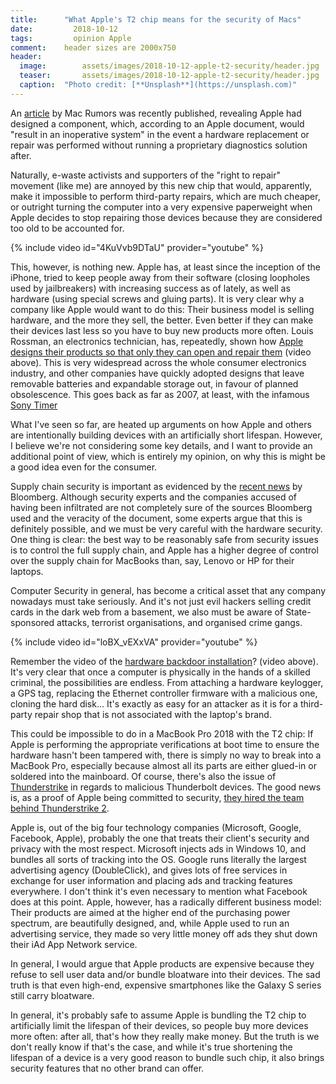 ```yaml
---
title:		"What Apple's T2 chip means for the security of Macs"
date:		  2018-10-12
tags:		  opinion Apple
comment:	header sizes are 2000x750
header:
  image:		assets/images/2018-10-12-apple-t2-security/header.jpg
  teaser:		assets/images/2018-10-12-apple-t2-security/header.jpg
  caption:	"Photo credit: [**Unsplash**](https://unsplash.com)"
---
```


An [article](https://www.macrumors.com/2018/10/04/t2-macs-must-pass-diagnostics-for-certain-repairs/) by Mac Rumors was recently published, revealing Apple had designed a component, which, according to an Apple document, would "result in an inoperative system" in the event a hardware replacement or repair was performed without running a proprietary diagnostics solution after.

Naturally, e-waste activists and supporters of the "right to repair" movement (like me) are annoyed by this new chip that would, apparently, make it impossible to perform third-party repairs, which are much cheaper, or outright turning the computer into a very expensive paperweight when Apple decides to stop repairing those devices because they are considered too old to be accounted for.

{% include video id="4KuVvb9DTaU" provider="youtube" %}

This, however, is nothing new. Apple has, at least since the inception of the iPhone, tried to keep people away from their software (closing loopholes used by jailbreakers) with increasing success as of lately, as well as hardware (using special screws and gluing parts). It is very clear why a company like Apple would want to do this: Their business model is selling hardware, and the more they sell, the better. Even better if they can make their devices last less so you have to buy new products more often. Louis Rossman, an electronics technician, has, repeatedly, shown how [Apple designs their products so that only they can open and repair them](https://youtu.be/4KuVvb9DTaU) (video above). This is very widespread across the whole consumer electronics industry, and other companies have quickly adopted designs that leave removable batteries and expandable storage out, in favour of planned obsolescence. This goes back as far as 2007, at least, with the infamous [Sony Timer](https://en.wikipedia.org/wiki/Sony_timer)

What I've seen so far, are heated up arguments on how Apple and others are intentionally building devices with an artificially short lifespan. However, I believe we're not considering some key details, and I want to provide an additional point of view, which is entirely my opinion, on why this is might be a good idea even for the consumer.

Supply chain security is important as evidenced by the [recent news](https://www.bloomberg.com/news/features/2018-10-04/the-big-hack-how-china-used-a-tiny-chip-to-infiltrate-america-s-top-companies) by Bloomberg. Although security experts and the companies accused of having been infiltrated are not completely sure of the sources Bloomberg used and the veracity of the document, some experts argue that this is definitely possible, and we must be very careful with the hardware security. One thing is clear: the best way to be reasonably safe from security issues is to control the full supply chain, and Apple has a higher degree of control over the supply chain for MacBooks than, say, Lenovo or HP for their laptops.

Computer Security in general, has become a critical asset that any company nowadays must take seriously. And it's not just evil hackers selling credit cards in the dark web from a basement, we also must be aware of State-sponsored attacks, terrorist organisations, and organised crime gangs.

{% include video id="loBX_vEXxVA" provider="youtube" %}

Remember the video of the [hardware backdoor installation](https://www.youtube.com/watch?v=loBX_vEXxVA)? (video above). It's very clear that once a computer is physically in the hands of a skilled criminal, the possibilities are endless. From attaching a hardware keylogger, a GPS tag, replacing the Ethernet controller firmware with a malicious one, cloning the hard disk... It's exactly as easy for an attacker as it is for a third-party repair shop that is not associated with the laptop's brand.

This could be impossible to do in a MacBook Pro 2018 with the T2 chip: If Apple is performing the appropriate verifications at boot time to ensure the hardware hasn't been tampered with, there is simply no way to break into a MacBook Pro, especially because almost all its parts are either glued-in or soldered into the mainboard. Of course, there's also the issue of [Thunderstrike](https://trmm.net/Thunderstrike_FAQ) in regards to malicious Thunderbolt devices. The good news is, as a proof of Apple being committed to security, [they hired the team behind Thunderstrike 2](https://appleinsider.com/articles/16/02/02/apple-hires-firmware-security-experts-who-worked-on-thunderstrike-2-exploit).

Apple is, out of the big four technology companies (Microsoft, Google, Facebook, Apple), probably the one that treats their client's security and privacy with the most respect. Microsoft injects ads in Windows 10, and bundles all sorts of tracking into the OS. Google runs literally the largest advertising agency (DoubleClick), and gives lots of free services in exchange for user information and placing ads and tracking features everywhere. I don't think it's even necessary to mention what Facebook does at this point. Apple, however, has a radically different business model: Their products are aimed at the higher end of the purchasing power spectrum, are beautifully designed, and, while Apple used to run an advertising service, they made so very little money off ads they shut down their iAd App Network service.

In general, I would argue that Apple products are expensive because they refuse to sell user data and/or bundle bloatware into their devices. The sad truth is that even high-end, expensive smartphones like the Galaxy S series still carry bloatware.

In general, it's probably safe to assume Apple is bundling the T2 chip to artificially limit the lifespan of their devices, so people buy more devices more often: after all, that's how they really make money. But the truth is we don't really know if that's the case, and while it's true shortening the lifespan of a device is a very good reason to bundle such chip, it also brings security features that no other brand can offer.
